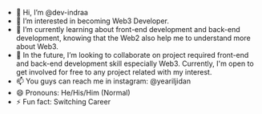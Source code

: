 - 👋 Hi, I’m @dev-indraa
- 👀 I’m interested in becoming Web3 Developer. 
- 🌱 I’m currently learning about front-end development and back-end development, knowing that the Web2 also help me to understand more about Web3.
- 💞️ In the future, I’m looking to collaborate on project required front-end and back-end development skill especially Web3. Currently, I'm open to get involved for free to any project related with my interest. 
- 📫 You guys can reach me in instagram: @yeariljidan 
- 😄 Pronouns: He/His/Him (Normal)
- ⚡ Fun fact: Switching Career

<!---
dev-indraa/dev-indraa is a ✨ special ✨ repository because its `README.md` (this file) appears on your GitHub profile.
You can click the Preview link to take a look at your changes.
--->
